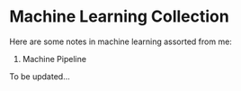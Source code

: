# Machine Learning Collection

Here are some notes in machine learning assorted from me:

1. Machine Pipeline

To be updated...
